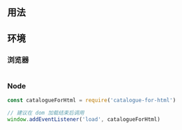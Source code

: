## 用法

## 环境

### 浏览器
```js

```

### Node
```js
const catalogueForHtml = require('catalogue-for-html')

// 建议在 dom 加载结束后调用
window.addEventListener('load', catalogueForHtml)
```